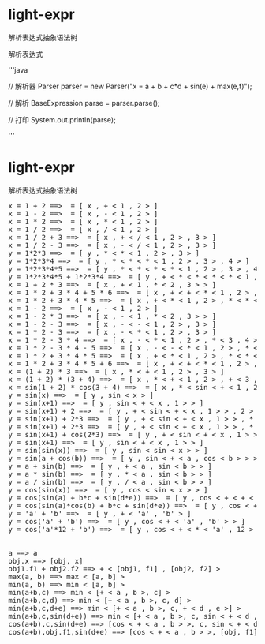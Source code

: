 # light-expr
解析表达式抽象语法树

解析表达式

'''java

// 解析器
Parser parser = new Parser("x = a + b + c*d + sin(e) + max(e,f)");

// 解析
BaseExpression parse = parser.parse();

// 打印
System.out.println(parse);

'''


# light-expr
解析表达式抽象语法树
<pre>
x = 1 + 2 ==>  = [ x , + < 1 , 2 > ]
x = 1 - 2 ==>  = [ x , - < 1 , 2 > ]
x = 1 * 2 ==>  = [ x , * < 1 , 2 > ]
x = 1 / 2 ==>  = [ x , / < 1 , 2 > ]
x = 1 / 2 + 3 ==>  = [ x , + < / < 1 , 2 > , 3 > ]
x = 1 / 2 - 3 ==>  = [ x , - < / < 1 , 2 > , 3 > ]
y = 1*2*3 ==>  = [ y , * < * < 1 , 2 > , 3 > ]
y = 1*2*3*4 ==>  = [ y , * < * < * < 1 , 2 > , 3 > , 4 > ]
y = 1*2*3*4*5 ==>  = [ y , * < * < * < * < 1 , 2 > , 3 > , 4 > , 5 > ]
y = 1*2*3*4*5 + 1*2*3*4 ==>  = [ y , + < * < * < * < * < 1 , 2 > , 3 > , 4 > , 5 > , * < * < * < 1 , 2 > , 3 > , 4 > > ]
x = 1 + 2 * 3 ==>  = [ x , + < 1 , * < 2 , 3 > > ]
x = 1 * 2 + 3 * 4 + 5 * 6 ==>  = [ x , + < + < * < 1 , 2 > , * < 3 , 4 > > , * < 5 , 6 > > ]
x = 1 * 2 + 3 * 4 * 5 ==>  = [ x , + < * < 1 , 2 > , * < * < 3 , 4 > , 5 > > ]
x = 1 - 2 ==>  = [ x , - < 1 , 2 > ]
x = 1 - 2 * 3 ==>  = [ x , - < 1 , * < 2 , 3 > > ]
x = 1 - 2 - 3 ==>  = [ x , - < - < 1 , 2 > , 3 > ]
x = 1 * 2 - 3 ==>  = [ x , - < * < 1 , 2 > , 3 > ]
x = 1 * 2 - 3 * 4 ==>  = [ x , - < * < 1 , 2 > , * < 3 , 4 > > ]
x = 1 * 2 - 3 * 4 - 5 ==>  = [ x , - < - < * < 1 , 2 > , * < 3 , 4 > > , 5 > ]
x = 1 * 2 + 3 * 4 * 5 ==>  = [ x , + < * < 1 , 2 > , * < * < 3 , 4 > , 5 > > ]
x = 1 * 2 + 3 * 4 * 5 + 6 ==>  = [ x , + < + < * < 1 , 2 > , * < * < 3 , 4 > , 5 > > , 6 > ]
x = (1 + 2) * 3 ==>  = [ x , * < + < 1 , 2 > , 3 > ]
x = (1 + 2) * (3 + 4) ==>  = [ x , * < + < 1 , 2 > , + < 3 , 4 > > ]
x = sin(1 + 2) * cos(3 + 4) ==>  = [ x , * < sin < + < 1 , 2 > > , cos < + < 3 , 4 > > > ]
y = sin(x) ==>  = [ y , sin < x > ]
y = sin(x+1) ==>  = [ y , sin < + < x , 1 > > ]
y = sin(x+1) + 2 ==>  = [ y , + < sin < + < x , 1 > > , 2 > ]
y = sin(x+1) + 2*3 ==>  = [ y , + < sin < + < x , 1 > > , * < 2 , 3 > > ]
y = sin(x+1) + 2*3 ==>  = [ y , + < sin < + < x , 1 > > , * < 2 , 3 > > ]
y = sin(x+1) + cos(2*3) ==>  = [ y , + < sin < + < x , 1 > > , cos < * < 2 , 3 > > > ]
y = sin(x+1) ==>  = [ y , sin < + < x , 1 > > ]
y = sin(sin(x)) ==>  = [ y , sin < sin < x > > ]
y = sin(a + cos(b)) ==>  = [ y , sin < + < a , cos < b > > > ]
y = a + sin(b) ==>  = [ y , + < a , sin < b > > ]
y = a * sin(b) ==>  = [ y , * < a , sin < b > > ]
y = a / sin(b) ==>  = [ y , / < a , sin < b > > ]
y = cos(sin(x)) ==>  = [ y , cos < sin < x > > ]
y = cos(sin(a) + b*c + sin(d*e)) ==>  = [ y , cos < + < + < sin < a > , * < b , c > > , sin < * < d , e > > > > ]
y = cos(sin(a)*cos(b) + b*c + sin(d*e)) ==>  = [ y , cos < + < + < * < sin < a > , cos < b > > , * < b , c > > , sin < * < d , e > > > > ]
y = 'a' + 'b' ==>  = [ y , + < 'a' , 'b' > ]
y = cos('a' + 'b') ==>  = [ y , cos < + < 'a' , 'b' > > ]
y = cos('a'*12 + 'b') ==>  = [ y , cos < + < * < 'a' , 12 > , 'b' > > ]


a ==> a
obj.x ==> [obj, x]
obj1.f1 + obj2.f2 ==> + < [obj1, f1] , [obj2, f2] >
max(a, b) ==> max < [a, b] >
min(a, b) ==> min < [a, b] >
min(a+b,c) ==> min < [+ < a , b >, c] >
min(a+b,c,d) ==> min < [+ < a , b >, c, d] >
min(a+b,c,d+e) ==> min < [+ < a , b >, c, + < d , e >] >
min(a+b,c,sin(d+e)) ==> min < [+ < a , b >, c, sin < + < d , e > >] >
cos(a+b),c,sin(d+e) ==> [cos < + < a , b > >, c, sin < + < d , e > >]
cos(a+b),obj.f1,sin(d+e) ==> [cos < + < a , b > >, [obj, f1], sin < + < d , e > >]
</pre>
